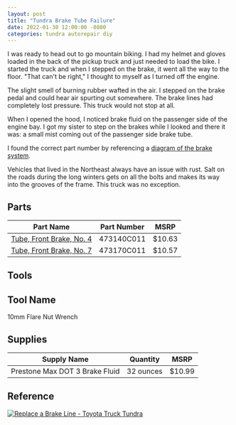 ```yaml
---
layout: post
title: "Tundra Brake Tube Failure"
date: 2022-01-30 12:00:00 -0800
categories: tundra autorepair diy
---
```


I was ready to head out to go mountain biking. I had my helmet and gloves loaded in the back of the pickup truck and just needed to load the bike. I started the truck and when I stepped on the brake, it went all the way to the floor. "That can't be right," I thought to myself as I turned off the engine.

The slight smell of burning rubber wafted in the air. I stepped on the brake pedal and could hear air spurting out somewhere. The brake lines had completely lost pressure. This truck would not stop at all.

When I opened the hood, I noticed brake fluid on the passenger side of the engine bay. I got my sister to step on the brakes while I looked and there it was: a small mist coming out of the passenger side brake tube.

I found the correct part number by referencing a [diagram of the brake system](https://parts.toyota.com/a/Toyota_2000_Tundra-Access-Cab-SR-5-47L-AT/63156168__6709498/BRAKE-TUBE--CLAMP/841420-4708.html).

Vehicles that lived in the Northeast always have an issue with rust. Salt on the roads during the long winters gets on all the bolts and makes its way into the grooves of the frame. This truck was no exception. 



## Parts

Part Name | Part Number | MSRP
---|---|---
[Tube, Front Brake, No. 4](https://parts.toyota.com/p/63156168/473140C011.html) | 473140C011 | $10.63
[Tube, Front Brake, No. 7](https://parts.toyota.com/p/63217573/473170c011.html) | 473170C011 | $10.57

## Tools

Tool Name
---
10mm Flare Nut Wrench

## Supplies

Supply Name | Quantity | MSRP
---|---|---
Prestone Max DOT 3 Brake Fluid | 32 ounces | $10.99

## Reference

[![Replace a Brake Line - Toyota Truck Tundra](http://i3.ytimg.com/vi/Eb3mSoDsu7k/hqdefault.jpg)](https://www.youtube.com/watch?v=Eb3mSoDsu7k)

